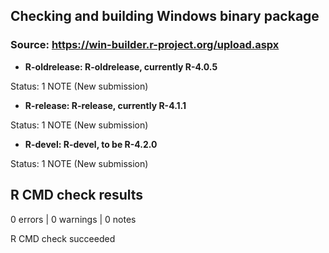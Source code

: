 ## Checking and building Windows binary package
### Source: https://win-builder.r-project.org/upload.aspx

* **R-oldrelease: R-oldrelease, currently R-4.0.5**

Status: 1 NOTE (New submission)

* **R-release: R-release, currently R-4.1.1**

Status: 1 NOTE (New submission)

* **R-devel: R-devel, to be R-4.2.0**

Status: 1 NOTE (New submission)

## R CMD check results

0 errors | 0 warnings | 0 notes

R CMD check succeeded
